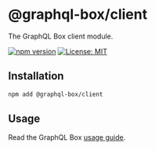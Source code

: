 # @graphql-box/client

The GraphQL Box client module.

[![npm version](https://badge.fury.io/js/%40graphql-box%2Fclient.svg)](https://badge.fury.io/js/%40graphql-box%2Fclient)
[![License: MIT](https://img.shields.io/badge/License-MIT-yellow.svg)](LICENSE)

## Installation

```bash
npm add @graphql-box/client
```

## Usage

Read the GraphQL Box [usage guide](../../README.md#usage).
